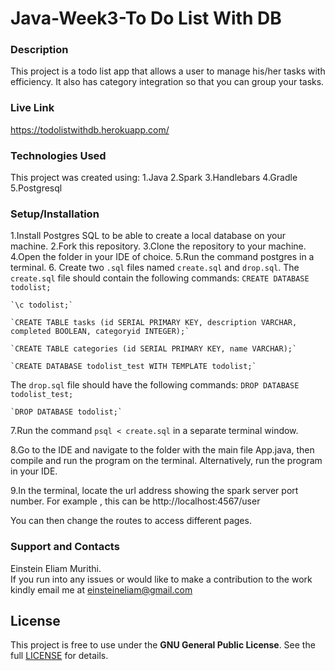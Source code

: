 # Java-Week3-To Do List With DB
### Description
This project is a todo list app that allows a user to manage his/her tasks with efficiency. It also has category integration so that you can group your tasks. 

### Live Link
<a href="https://todolistwithdb.herokuapp.com/">https://todolistwithdb.herokuapp.com/</a>

### Technologies Used
This project was created using:
 1.Java
 2.Spark
 3.Handlebars
 4.Gradle
 5.Postgresql

### Setup/Installation
1.Install Postgres SQL to be able to create a local database on your machine.
2.Fork this repository.
3.Clone the repository to your machine.
4.Open the folder in your IDE of choice.
5.Run the command postgres in a terminal.
6. Create two `.sql` files named `create.sql` and `drop.sql`. The `create.sql` file should contain
 the following commands:
    `CREATE DATABASE todolist;`
    
    `\c todolist;`
    
    `CREATE TABLE tasks (id SERIAL PRIMARY KEY, description VARCHAR, completed BOOLEAN, categoryid INTEGER);`
    
    `CREATE TABLE categories (id SERIAL PRIMARY KEY, name VARCHAR);`
    
    `CREATE DATABASE todolist_test WITH TEMPLATE todolist;`

The `drop.sql` file should have the following commands:
    `DROP DATABASE todolist_test;`
    
    `DROP DATABASE todolist;`
    
7.Run the command `psql < create.sql` in a separate terminal window.

8.Go to the IDE and navigate to the folder with the main file App.java, then compile and run the
program on the terminal. Alternatively, run the program in your IDE.

9.In the terminal, locate the url address showing the spark server port number. For example
, this can be http://localhost:4567/user

You can then change the routes to access different pages.

### Support  and Contacts
Einstein Eliam Murithi. <br/> If you run into any issues or would like to make a contribution to the
work kindly email me at <a href="einsteineliam@gmail.com">einsteineliam@gmail.com</a>

## License
This project is free to use under the **GNU General Public License**. See the full [LICENSE](https://choosealicense.com/licenses/gpl-3.0/) for details.